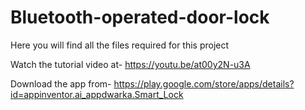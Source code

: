 # Bluetooth-operated-door-lock
Here you will find all the files required for this project

Watch the tutorial video at-
https://youtu.be/at00y2N-u3A

Download the app from-
https://play.google.com/store/apps/details?id=appinventor.ai_appdwarka.Smart_Lock
